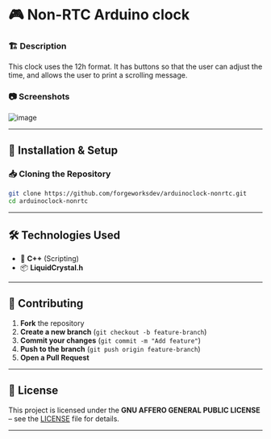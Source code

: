 # 🎮 Non-RTC Arduino clock

### 🏗️ Description  
This clock uses the 12h format. It has buttons so that the user can adjust the time, and allows the user to print a scrolling message.

### 📷 Screenshots  

![image](https://github.com/user-attachments/assets/0a2829dc-3472-48fd-9baa-858a57d77f97)

---

## 🔧 Installation & Setup  

### 📥 Cloning the Repository  
```sh
git clone https://github.com/forgeworksdev/arduinoclock-nonrtc.git
cd arduinoclock-nonrtc
```
---

## 🛠️ Technologies Used  
- 🎨 **C++** (Scripting)
- 📦 **LiquidCrystal.h** 

---

## 🤝 Contributing  
1. **Fork** the repository  
2. **Create a new branch** (`git checkout -b feature-branch`)  
3. **Commit your changes** (`git commit -m "Add feature"`)  
4. **Push to the branch** (`git push origin feature-branch`)  
5. **Open a Pull Request**  

---


## 📝 License  
This project is licensed under the **GNU AFFERO GENERAL PUBLIC LICENSE** – see the [LICENSE](LICENSE) file for details.  

---

